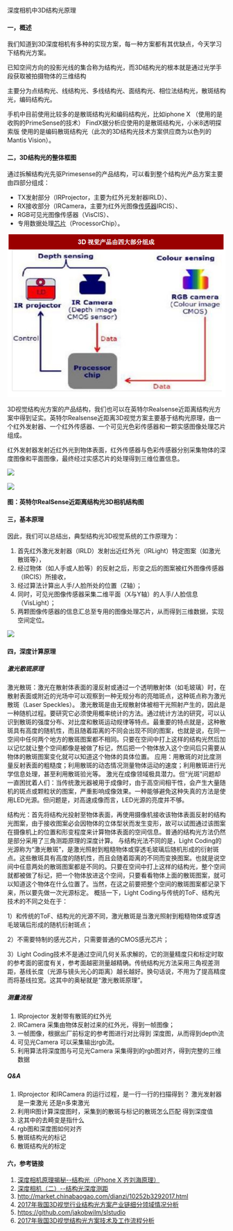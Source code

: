 深度相机中3D结构光原理

#### 一，概述

我们知道到3D深度相机有多种的实现方案，每一种方案都有其优缺点，今天学习下结构光方案。

已知空间方向的投影光线的集合称为结构光，而3D结构光的根本就是通过光学手段获取被拍摄物体的三维结构

主要分为点结构光、线结构光、多线结构光、面结构光、相位法结构光，散斑结构光，编码结构光。

手机中目前使用比较多的是散斑结构光和编码结构光，比如iphone X  （使用的是收购的PrimeSense的技术） FindX据分析应使用的是散斑结构光，小米8透明探索版 使用的是编码散斑结构光（此次的3D结构光技术方案供应商为以色列的Mantis Vision）。

#### 二，3D结构光的整体框图

通过拆解结构光先驱Primesense的产品结构，可以看到整个结构光产品方案主要由四部分组成：

- TX发射部分（IRProjector，主要为红外光发射器IRLD）、
- RX接收部分（IRCamera，主要为红外光图像[传感器](http://www.chinabaogao.com/search?c=1&q=%B4%AB%B8%D0%C6%F7)IRCIS）、
- RGB可见光图像传感器（VisCIS）、
- 专用数据处理[芯片](http://www.chinabaogao.com/search?c=1&q=%D0%BE%C6%AC)（ProcessorChip）。



![](img/3d_jgg_kt.png)



3D视觉结构光方案的产品结构，我们也可以在英特尔Realsense近距离结构光方案中得到证实。英特尔Realsense近距离3D视觉方案主要基于结构光原理，由一个红外发射器、一个红外传感器、一个可见光色彩传感器和一颗实感图像处理芯片组成。

 红外发射器发射近红外光到物体表面，红外传感器与色彩传感器分别采集物体的深度图像和平面图像，最终经过实感芯片的处理得到三维位置信息。



![](http://chinabaogao.com/resource/images/201710/20171025143204hfmc_m.png)





![](http://chinabaogao.com/resource/images/201710/20171025143205cy1g_m.png)

**图：英特尔RealSense近距离结构光3D相机结构图**



#### 三，基本原理



 因此，我们可以总结出，典型结构光3D视觉系统的工作原理为：

1. 首先红外激光发射器（IRLD）发射出近红外光（IRLight）特定图案（如激光散斑等），
2. 经过物体（如人手或人脸等）的反射之后，形变之后的图案被红外图像传感器（IRCIS）所接收，
3. 经过算法计算出人手/人脸所处的位置（Z轴）；
4. 同时，可见光图像传感器采集二维平面（X与Y轴）的人手/人脸信息（VisLight）；
5. 两颗图像传感器的信息汇总至专用的图像处理芯片，从而得到三维数据，实现空间定位。



![](http://chinabaogao.com/resource/images/201710/20171025143205958h_m.png)



#### 四，深度计算原理

##### 激光散斑原理

激光散斑：激光在散射体表面的漫反射或通过一个透明散射体（如毛玻璃）时，在散射表面或附近的光场中可以观察到一种无规分布的亮暗斑点，这种斑点称为激光散斑（Laser Speckles）。
     激光散斑是由无规散射体被相干光照射产生的，因此是一种随机过程。要研究它必须使用概率统计的方法。通过统计方法的研究，可以认识到散斑的强度分布、对比度和散斑运动规律等特点。最重要的特点就是，这种散斑具有高度的随机性，而且随着距离的不同会出现不同的图案，也就是说，在同一空间中任何两个地方的散斑图案都不相同。只要在空间中打上这样的结构光然后加以记忆就让整个空间都像是被做了标记，然后把一个物体放入这个空间后只需要从物体的散斑图案变化就可以知道这个物体的具体位置。
应用：用散斑的对比度测量反射表面的粗糙度；利用散斑的动态情况测量物体运动的速度；利用散斑进行光学信息处理，甚至利用散斑验光等。
   激光在成像领域极具潜力。但“光斑”问题却一直困扰着人们：当传统激光器被用于成像时，由于高空间相干性，会产生大量随机的斑点或颗粒状的图案，严重影响成像效果。一种能够避免这种失真的方法是使用LED光源。但问题是，对高速成像而言，LED光源的亮度并不够。

结构光：首先将结构光投射至物体表面，再使用摄像机接收该物体表面反射的结构光图案，由于接收图案必会因物体的立体型状而发生变形，故可以试图通过该图案在摄像机上的位置和形变程度来计算物体表面的空间信息。普通的结构光方法仍然是部分采用了三角测距原理的深度计算。
      与结构光法不同的是，Light Coding的光源称为“激光散斑”，是激光照射到粗糙物体或穿透毛玻璃后随机形成的衍射斑点。这些散斑具有高度的随机性，而且会随着距离的不同而变换图案。也就是说空间中任意两处的散斑图案都是不同的。只要在空间中打上这样的结构光，整个空间就都被做了标记，把一个物体放进这个空间，只要看看物体上面的散斑图案，就可以知道这个物体在什么位置了。当然，在这之前要把整个空间的散斑图案都记录下来，所以要先做一次光源标定。
概括一下，Light Coding与传统的ToF、结构光技术的不同之处在于：

1）和传统的ToF、结构光的光源不同，激光散斑是当激光照射到粗糙物体或穿透毛玻璃后形成的随机衍射斑点；

2）不需要特制的感光芯片，只需要普通的CMOS感光芯片；

3）Light Coding技术不是通过空间几何关系求解的，它的测量精度只和标定时取的参考面的密度有关，参考面越密测量越精确。传统结构光方法采用三角视差测距，基线长度（光源与镜头光心的距离）越长越好。换句话说，不用为了提高精度而将基线拉宽。这其中的奥秘就是“激光散斑原理”。





##### 测量流程



1. IRprojector  发射带有散斑的红外光
2. IRCamera 采集由物体反射过来的红外光，得到一帧图像；
3. 一帧图像，根据出厂前标定的参考图进行对比得到 深度图，从而得到depth流
4. 可见光Camera 可以采集输出rgb流。
5. 利用算法将深度图与可见光Camera 采集得到的rgb图对齐，得到完整的三维数据



##### Q&A

1. IRprojector   和IRCamera 的运行过程，是一行一行的扫描得到？  激光发射器是一束激光  还是n多束激光
2. 利用IR图计算深度图时，采集到的散斑与标记的散斑怎么匹配  得到深度值
3. 这其中的去畸变是指什么
4. rgb图和深度图如何对齐
5. 散斑结构光的标记
6. 散斑结构光的标定





#### 六，参考链接

1. [深度相机原理揭秘--结构光（iPhone X 齐刘海原理）](https://blog.csdn.net/electech6/article/details/78707839)
2. [深度相机（二）--结构光深度测距](https://blog.csdn.net/lg1259156776/article/details/53103350)
3. http://market.chinabaogao.com/dianzi/10252b3292017.html
4. [2017年我国3D视觉行业结构光方案产业链细分领域情况分析](http://market.chinabaogao.com/dianzi/10252b3392017.html)
5. https://github.com/jakobwilm/slstudio
6. [2017年我国3D视觉结构光方案技术及工作流程分析](http://free.chinabaogao.com/dianzi/201710/10252b2H2017.html)

